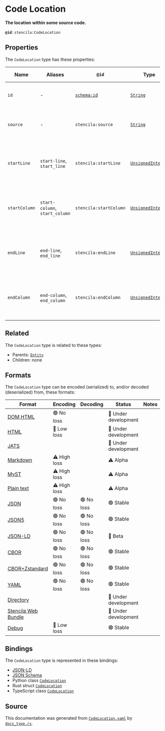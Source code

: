 # Code Location

**The location within some source code.**

**`@id`**: `stencila:CodeLocation`

## Properties

The `CodeLocation` type has these properties:

| Name          | Aliases                        | `@id`                                | Type                                                                                                               | Description                                                        | Inherited from                                                                                   |
| ------------- | ------------------------------ | ------------------------------------ | ------------------------------------------------------------------------------------------------------------------ | ------------------------------------------------------------------ | ------------------------------------------------------------------------------------------------ |
| `id`          | -                              | [`schema:id`](https://schema.org/id) | [`String`](https://github.com/stencila/stencila/blob/main/docs/reference/schema/data/string.md)                    | The identifier for this item.                                      | [`Entity`](https://github.com/stencila/stencila/blob/main/docs/reference/schema/other/entity.md) |
| `source`      | -                              | `stencila:source`                    | [`String`](https://github.com/stencila/stencila/blob/main/docs/reference/schema/data/string.md)                    | The source of the code, a file path, label or URL.                 | -                                                                                                |
| `startLine`   | `start-line`, `start_line`     | `stencila:startLine`                 | [`UnsignedInteger`](https://github.com/stencila/stencila/blob/main/docs/reference/schema/data/unsigned-integer.md) | The 0-based index if the first line on which the error occurred.   | -                                                                                                |
| `startColumn` | `start-column`, `start_column` | `stencila:startColumn`               | [`UnsignedInteger`](https://github.com/stencila/stencila/blob/main/docs/reference/schema/data/unsigned-integer.md) | The 0-based index if the first column on which the error occurred. | -                                                                                                |
| `endLine`     | `end-line`, `end_line`         | `stencila:endLine`                   | [`UnsignedInteger`](https://github.com/stencila/stencila/blob/main/docs/reference/schema/data/unsigned-integer.md) | The 0-based index if the last line on which the error occurred.    | -                                                                                                |
| `endColumn`   | `end-column`, `end_column`     | `stencila:endColumn`                 | [`UnsignedInteger`](https://github.com/stencila/stencila/blob/main/docs/reference/schema/data/unsigned-integer.md) | The 0-based index if the last column on which the error occurred.  | -                                                                                                |

## Related

The `CodeLocation` type is related to these types:

- Parents: [`Entity`](https://github.com/stencila/stencila/blob/main/docs/reference/schema/other/entity.md)
- Children: none

## Formats

The `CodeLocation` type can be encoded (serialized) to, and/or decoded (deserialized) from, these formats:

| Format                                                                                               | Encoding     | Decoding  | Status              | Notes |
| ---------------------------------------------------------------------------------------------------- | ------------ | --------- | ------------------- | ----- |
| [DOM HTML](https://github.com/stencila/stencila/blob/main/docs/reference/formats/dom.html.md)        | 🟢 No loss    |           | 🚧 Under development |       |
| [HTML](https://github.com/stencila/stencila/blob/main/docs/reference/formats/html.md)                | 🔷 Low loss   |           | 🚧 Under development |       |
| [JATS](https://github.com/stencila/stencila/blob/main/docs/reference/formats/jats.md)                |              |           | 🚧 Under development |       |
| [Markdown](https://github.com/stencila/stencila/blob/main/docs/reference/formats/markdown.md)        | ⚠️ High loss |           | ⚠️ Alpha            |       |
| [MyST](https://github.com/stencila/stencila/blob/main/docs/reference/formats/myst.md)                | ⚠️ High loss |           | ⚠️ Alpha            |       |
| [Plain text](https://github.com/stencila/stencila/blob/main/docs/reference/formats/text.md)          | ⚠️ High loss |           | ⚠️ Alpha            |       |
| [JSON](https://github.com/stencila/stencila/blob/main/docs/reference/formats/json.md)                | 🟢 No loss    | 🟢 No loss | 🟢 Stable            |       |
| [JSON5](https://github.com/stencila/stencila/blob/main/docs/reference/formats/json5.md)              | 🟢 No loss    | 🟢 No loss | 🟢 Stable            |       |
| [JSON-LD](https://github.com/stencila/stencila/blob/main/docs/reference/formats/jsonld.md)           | 🟢 No loss    | 🟢 No loss | 🔶 Beta              |       |
| [CBOR](https://github.com/stencila/stencila/blob/main/docs/reference/formats/cbor.md)                | 🟢 No loss    | 🟢 No loss | 🟢 Stable            |       |
| [CBOR+Zstandard](https://github.com/stencila/stencila/blob/main/docs/reference/formats/cbor.zstd.md) | 🟢 No loss    | 🟢 No loss | 🟢 Stable            |       |
| [YAML](https://github.com/stencila/stencila/blob/main/docs/reference/formats/yaml.md)                | 🟢 No loss    | 🟢 No loss | 🟢 Stable            |       |
| [Directory](https://github.com/stencila/stencila/blob/main/docs/reference/formats/directory.md)      |              |           | 🚧 Under development |       |
| [Stencila Web Bundle](https://github.com/stencila/stencila/blob/main/docs/reference/formats/swb.md)  |              |           | 🚧 Under development |       |
| [Debug](https://github.com/stencila/stencila/blob/main/docs/reference/formats/debug.md)              | 🔷 Low loss   |           | 🟢 Stable            |       |

## Bindings

The `CodeLocation` type is represented in these bindings:

- [JSON-LD](https://stencila.org/CodeLocation.jsonld)
- [JSON Schema](https://stencila.org/CodeLocation.schema.json)
- Python class [`CodeLocation`](https://github.com/stencila/stencila/blob/main/python/python/stencila/types/code_location.py)
- Rust struct [`CodeLocation`](https://github.com/stencila/stencila/blob/main/rust/schema/src/types/code_location.rs)
- TypeScript class [`CodeLocation`](https://github.com/stencila/stencila/blob/main/ts/src/types/CodeLocation.ts)

## Source

This documentation was generated from [`CodeLocation.yaml`](https://github.com/stencila/stencila/blob/main/schema/CodeLocation.yaml) by [`docs_type.rs`](https://github.com/stencila/stencila/blob/main/rust/schema-gen/src/docs_type.rs).

